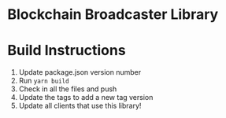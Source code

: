 # Blockchain Broadcaster Library

# Build Instructions

1. Update package.json version number
2. Run `yarn build`
3. Check in all the files and push
4. Update the tags to add a new tag version
5. Update all clients that use this library!
